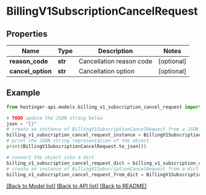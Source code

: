 # BillingV1SubscriptionCancelRequest


## Properties

Name | Type | Description | Notes
------------ | ------------- | ------------- | -------------
**reason_code** | **str** | Cancellation reason code | [optional] 
**cancel_option** | **str** | Cancellation option | [optional] 

## Example

```python
from hostinger-api.models.billing_v1_subscription_cancel_request import BillingV1SubscriptionCancelRequest

# TODO update the JSON string below
json = "{}"
# create an instance of BillingV1SubscriptionCancelRequest from a JSON string
billing_v1_subscription_cancel_request_instance = BillingV1SubscriptionCancelRequest.from_json(json)
# print the JSON string representation of the object
print(BillingV1SubscriptionCancelRequest.to_json())

# convert the object into a dict
billing_v1_subscription_cancel_request_dict = billing_v1_subscription_cancel_request_instance.to_dict()
# create an instance of BillingV1SubscriptionCancelRequest from a dict
billing_v1_subscription_cancel_request_from_dict = BillingV1SubscriptionCancelRequest.from_dict(billing_v1_subscription_cancel_request_dict)
```
[[Back to Model list]](../README.md#documentation-for-models) [[Back to API list]](../README.md#documentation-for-api-endpoints) [[Back to README]](../README.md)


